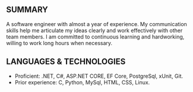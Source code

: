 ## SUMMARY ##
A software engineer with almost a year of experience. My communication skills help me articulate my ideas clearly and work effectively with other team members. I am committed to continuous learning and hardworking, willing to work long hours when necessary.

## LANGUAGES & TECHNOLOGIES ##
* Proficient: .NET, C#, ASP.NET CORE, EF Core, PostgreSql, xUnit, Git.
* Prior experience: C, Python, MySql, HTML, CSS, Linux.
